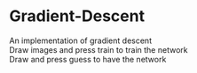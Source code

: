 # Gradient-Descent
An implementation of gradient descent<br>
Draw images and press train to train the network<br>
Draw and press guess to have the network
